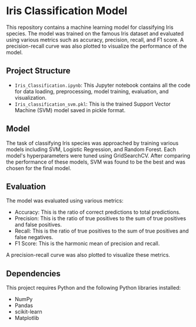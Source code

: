 # Iris Classification Model

This repository contains a machine learning model for classifying Iris species. The model was trained on the famous Iris dataset and evaluated using various metrics such as accuracy, precision, recall, and F1 score. A precision-recall curve was also plotted to visualize the performance of the model.

## Project Structure

- `Iris_Classification.ipynb`: This Jupyter notebook contains all the code for data loading, preprocessing, model training, evaluation, and visualization.
- `Iris_classification_svm.pkl`: This is the trained Support Vector Machine (SVM) model saved in pickle format.

## Model

The task of classifying Iris species was approached by training various models including SVM, Logistic Regression, and Random Forest. Each model's hyperparameters were tuned using GridSearchCV. After comparing the performance of these models, SVM was found to be the best and was chosen for the final model.

## Evaluation

The model was evaluated using various metrics:
- Accuracy: This is the ratio of correct predictions to total predictions.
- Precision: This is the ratio of true positives to the sum of true positives and false positives.
- Recall: This is the ratio of true positives to the sum of true positives and false negatives.
- F1 Score: This is the harmonic mean of precision and recall.

A precision-recall curve was also plotted to visualize these metrics.

## Dependencies

This project requires Python and the following Python libraries installed:
- NumPy
- Pandas
- scikit-learn
- Matplotlib

